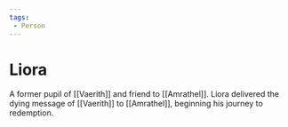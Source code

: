 ```yaml
---
tags:
 - Person
---
```


# Liora

A former pupil of [[Vaerith]] and friend to [[Amrathel]]. Liora delivered the dying message of [[Vaerith]] to [[Amrathel]], beginning his journey to redemption.